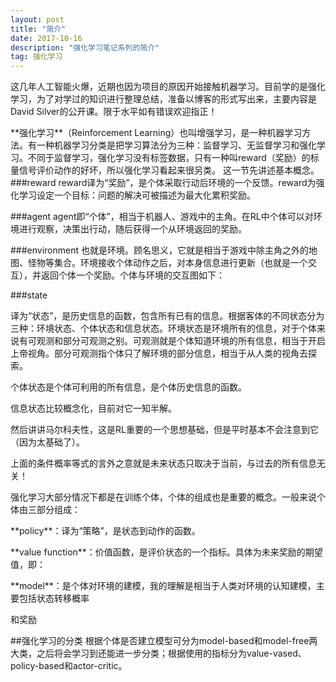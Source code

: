```yaml
---
layout: post
title: "简介"
date: 2017-10-16
description: "强化学习笔记系列的简介"
tag: 强化学习 
---  
```


这几年人工智能火爆，近期也因为项目的原因开始接触机器学习。目前学的是强化学习，为了对学过的知识进行整理总结，准备以博客的形式写出来，主要内容是David Silver的公开课。限于水平如有错误欢迎指正！
<p>**强化学习**（Reinforcement Learning）也叫增强学习，是一种机器学习方法。有一种机器学习分类是把学习算法分为三种：监督学习、无监督学习和强化学习。不同于监督学习，强化学习没有标签数据，只有一种叫reward（奖励）的标量信号评价动作的好坏，所以强化学习看起来很另类。
这一节先讲述基本概念。
###reward
reward译为“奖励”，是个体采取行动后环境的一个反馈。reward为强化学习设定一个目标：问题的解决可被描述为最大化累积奖励。

###agent
agent即“个体”，相当于机器人、游戏中的主角。在RL中个体可以对环境进行观察，决策出行动，随后获得一个从环境返回的奖励。

###environment
也就是环境。顾名思义，它就是相当于游戏中除主角之外的地图、怪物等集合。环境接收个体动作之后，对本身信息进行更新（也就是一个交互），并返回个体一个奖励。个体与环境的交互图如下：

###state
<p>译为“状态”，是历史信息的函数，包含所有已有的信息。根据客体的不同状态分为三种：环境状态、个体状态和信息状态。环境状态是环境所有的信息，对于个体来说有可观测和部分可观测之别。可观测就是个体知道环境的所有信息，相当于开启上帝视角。部分可观测指个体只了解环境的部分信息，相当于从人类的视角去探索。
<p>个体状态是个体可利用的所有信息，是个体历史信息的函数。
<p>信息状态比较概念化，目前对它一知半解。
<p>然后讲讲马尔科夫性，这是RL重要的一个思想基础，但是平时基本不会注意到它（因为太基础了）。<p>上面的条件概率等式的言外之意就是未来状态只取决于当前，与过去的所有信息无关！

<p>
<p>强化学习大部分情况下都是在训练个体，个体的组成也是重要的概念。一般来说个体由三部分组成：<p>
**policy**：译为“策略”，是状态到动作的函数。

<p>
**value function**：价值函数，是评价状态的一个指标。具体为未来奖励的期望值，即：

<p>
**model**：是个体对环境的建模，我的理解是相当于人类对环境的认知建模，主要包括状态转移概率

和奖励


##强化学习的分类
根据个体是否建立模型可分为model-based和model-free两大类，之后将会学习到还能进一步分类；根据使用的指标分为value-vased、policy-based和actor-critic。
